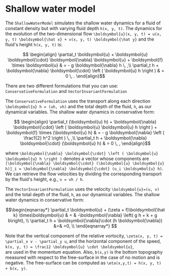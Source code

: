 # Shallow water model

The `ShallowWaterModel` simulates the shallow water dynamics for a fluid of constant density but
with varying fluid depth ``h(x, y, t)``. The dynamics for the evolution of the two-dimensional
flow ``\boldsymbol{u}(x, y, t) = u(x, y, t) \boldsymbol{\hat x} + v(x, y, t) \boldsymbol{\hat y}``
and the fluid's height ``h(x, y, t)`` is:
```math
  \begin{align}
    \partial_t \boldsymbol{u} + \boldsymbol{u} \boldsymbol{\cdot} \boldsymbol{\nabla} \boldsymbol{u}
    + \boldsymbol{f} \times \boldsymbol{u} & = - g \boldsymbol{\nabla} h \, ,\\
    \partial_t h + \boldsymbol{\nabla} \boldsymbol{\cdot} \left ( \boldsymbol{u} h \right ) & = 0 \, .
  \end{align}
```

There are two different formulations that you can use: `ConservativeFormulation` and `VectorInvariantFormulation`

The `ConservativeFormulation` uses the transport along each direction ``\boldsymbol{u} h = (uh, vh)`` and the total
depth of the fluid, ``h``, as our dynamical variables.  The shallow water dynamics in conservative form:
```math
  \begin{align}
    \partial_t (\boldsymbol{u} h) + \boldsymbol{\nabla} \boldsymbol{\cdot} \left ( \boldsymbol{u} \boldsymbol{u} h \right ) + \boldsymbol{f} \times (\boldsymbol{u} h) & = - g \boldsymbol{\nabla} \left ( \frac1{2} h^2 \right ) \, ,\\
    \partial_t h + \boldsymbol{\nabla} \boldsymbol{\cdot} (\boldsymbol{u} h) & = 0 \, ,
  \end{align}
```
where ``\boldsymbol{\nabla} \boldsymbol{\cdot} \left ( \boldsymbol{u} \boldsymbol{u} h \right )``
denotes a vector whose components are ``[\boldsymbol{\nabla} \boldsymbol{\cdot} (\boldsymbol{u} \boldsymbol{u} h)]_i = \boldsymbol{\nabla} \boldsymbol{\cdot} (u_i \boldsymbol{u} h)``.  
We can retrieve the flow velocities by dividing the corresponding transport by the fluid's height, e.g., `v = vh / h`.

The `VectorInvariantFormulation` uses the velocity ``\boldsymbol{u}=(u, v)`` and the total depth of the fluid, ``h``,
as our dynamical variables.  The shallow water dynamics in conservative form:

```math
\begin{eqnarray*}
\partial_t \boldsymbol{u} + (\zeta + f)\boldsymbol{\hat k}  \times\boldsymbol{u}
& = & -\boldsymbol{\nabla} \left( g h + k + g b\right), \\
\partial_t h + \boldsymbol{\nabla}\cdot (h \boldsymbol{\nabla}) &=& =0,  \\
\end{eqnarray*}

```

Note that the vertical component of the relative vortocity, ``\zeta(x, y, t) =  \partial_x v - \partial_y u``,
and the horizontal component of the speed, ``k(x, y, t) = \frac12 \boldsymbol{u} \cdot \boldsymbol{u}``,  
are used in the momentum equation.  Also, ``b(x,y)`` is the bottom topography measured with respect to the
free-surface in the case of no motion and is negative.  The free-surface can be computed as
``\eta(x,y,t) = h(x, y, t) + b(x, y)``.
